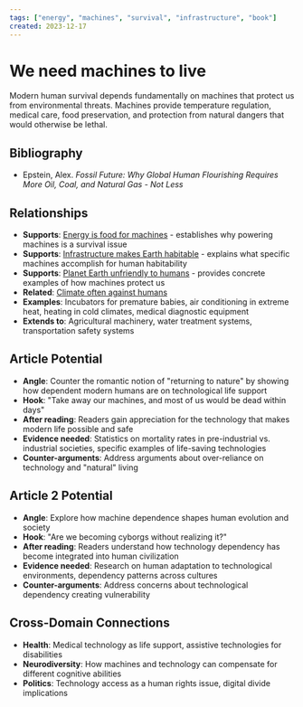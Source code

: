 ```yaml
---
tags: ["energy", "machines", "survival", "infrastructure", "book"]
created: 2023-12-17
---
```


# We need machines to live

Modern human survival depends fundamentally on machines that protect us from environmental threats. Machines provide temperature regulation, medical care, food preservation, and protection from natural dangers that would otherwise be lethal.

## Bibliography

- Epstein, Alex. *Fossil Future: Why Global Human Flourishing Requires More Oil, Coal, and Natural Gas - Not Less*

## Relationships
- **Supports**: [Energy is food for machines](energy-food-machines.md) - establishes why powering machines is a survival issue
- **Supports**: [Infrastructure makes Earth habitable](energy-infrastructure-habitable.md) - explains what specific machines accomplish for human habitability
- **Supports**: [Planet Earth unfriendly to humans](energy-earth-hostile-environment.md) - provides concrete examples of how machines protect us
- **Related**: [Climate often against humans](energy-climate-hostile.md)
- **Examples**: Incubators for premature babies, air conditioning in extreme heat, heating in cold climates, medical diagnostic equipment
- **Extends to**: Agricultural machinery, water treatment systems, transportation safety systems

## Article Potential
- **Angle**: Counter the romantic notion of "returning to nature" by showing how dependent modern humans are on technological life support
- **Hook**: "Take away our machines, and most of us would be dead within days"
- **After reading**: Readers gain appreciation for the technology that makes modern life possible and safe
- **Evidence needed**: Statistics on mortality rates in pre-industrial vs. industrial societies, specific examples of life-saving technologies
- **Counter-arguments**: Address arguments about over-reliance on technology and "natural" living

## Article 2 Potential
- **Angle**: Explore how machine dependence shapes human evolution and society
- **Hook**: "Are we becoming cyborgs without realizing it?"
- **After reading**: Readers understand how technology dependency has become integrated into human civilization
- **Evidence needed**: Research on human adaptation to technological environments, dependency patterns across cultures
- **Counter-arguments**: Address concerns about technological dependency creating vulnerability

## Cross-Domain Connections
- **Health**: Medical technology as life support, assistive technologies for disabilities
- **Neurodiversity**: How machines and technology can compensate for different cognitive abilities
- **Politics**: Technology access as a human rights issue, digital divide implications